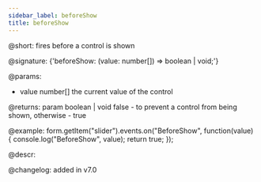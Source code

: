 ```yaml
---
sidebar_label: beforeShow
title: beforeShow
---          
```


@short: fires before a control is shown
 
@signature: {'beforeShow: (value: number[]) => boolean | void;'}

@params:
- value     number[]    the current value of the control

@returns:
param   boolean | void     false - to prevent a control from being shown, otherwise - true

@example:
form.getItem("slider").events.on("BeforeShow", function(value) {
    console.log("BeforeShow", value);
    return true;
});

@descr:

@changelog: added in v7.0
